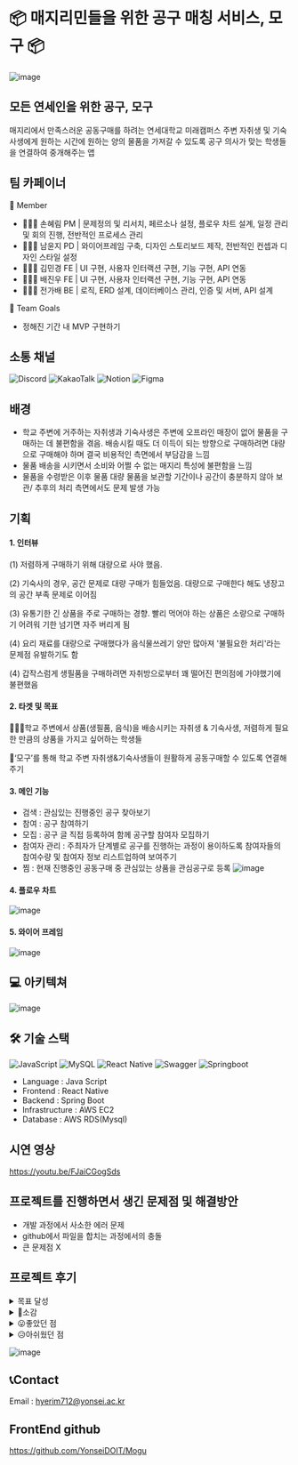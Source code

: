 # 📦 매지리민들을 위한 공구 매칭 서비스, 모구 📦
![image](https://github.com/user-attachments/assets/a3b02fe5-a663-4bfd-9b0a-afbb43cc66df)



## 모든 연세인을 위한 공구, 모구
매지리에서 만족스러운 공동구매를 하려는 연세대학교 미래캠퍼스 주변 자취생 및 기숙사생에게 원하는 시간에 원하는 양의 물품을 가져갈 수 있도록 공구 의사가 맞는 학생들을 연결하여 중개해주는 앱

## 팀 카페이너
💫 Member
- 🙋🏻‍♀️ 손혜림 PM | 문제정의 및 리서치, 페르소나 설정, 플로우 차트 설계, 일정 관리 및 회의 진행, 전반적인 프로세스 관리
- 🙋🏻‍♀️ 남윤지 PD | 와이어프레임 구축, 디자인 스토리보드 제작, 전반적인 컨셉과 디자인 스타일 설정
- 🙋🏻‍♀️ 김민경 FE | UI 구현, 사용자 인터랙션 구현, 기능 구현, API 연동
- 🙋🏻‍♂️ 배진우 FE | UI 구현, 사용자 인터랙션 구현, 기능 구현, API 연동
- 🙋🏻‍♀️ 전가배 BE | 로직, ERD 설계, 데이터베이스 관리, 인증 및 서버, API 설계

💫 Team Goals
- 정해진 기간 내 MVP 구현하기

## 소통 채널
![Discord](https://img.shields.io/badge/Discord-%235865F2.svg?style=for-the-badge&logo=discord&logoColor=white)
![KakaoTalk](https://img.shields.io/badge/kakaotalk-ffcd00.svg?style=for-the-badge&logo=kakaotalk&logoColor=000000)
![Notion](https://img.shields.io/badge/Notion-%23000000.svg?style=for-the-badge&logo=notion&logoColor=white)
![Figma](https://img.shields.io/badge/figma-%23F24E1E.svg?style=for-the-badge&logo=figma&logoColor=white)

## 배경
- 학교 주변에 거주하는 자취생과 기숙사생은 주변에 오프라인 매장이 없어 물품을 구매하는 데 불편함을 겪음. 배송시킬 때도 더 이득이 되는 방향으로 구매하려면 대량으로 구매해야 하며 결국 비용적인 측면에서 부담감을 느낌
- 물품 배송을 시키면서 소비와 어쩔 수 없는 매지리 특성에 불편함을 느낌
- 물품을 수령받은 이후 물품 대량 물품을 보관할 기간이나 공간이 충분하지 않아 보관/ 추후의 처리 측면에서도 문제 발생 가능

## 기획
#### 1. 인터뷰
  
  (1) 저렴하게 구매하기 위해 대량으로 사야 했음.

  (2) 기숙사의 경우, 공간 문제로 대량 구매가 힘들었음. 대량으로 구매한다 해도 냉장고의 공간 부족 문제로 이어짐 

  (3) 유통기한 긴 상품을 주로 구매하는 경향. 빨리 먹어야 하는 상품은 소량으로 구매하기 어려워 기한 넘기면 자주 버리게 됨

  (4) 요리 재료를 대량으로 구매했다가 음식물쓰레기 양만 많아져 '불필요한 처리'라는 문제점 유발하기도 함

  (4) 갑작스럼게 생필품을 구매하려면 자취방으로부터 꽤 떨어진 편의점에 가야했기에 불편했음
#### 2. 타겟 및 목표
  🧑‍🤝‍🧑학교 주변에서 상품(생필품, 음식)을 배송시키는 자취생 & 기숙사생, 저렴하게 필요한 만큼의 상품을 가지고 싶어하는 학생들
  
  📍‘모구’를 통해 학교 주변 자취생&기숙사생들이 원활하게 공동구매할 수 있도록 연결해주기

#### 3. 메인 기능
  - 검색 : 관심있는 진행중인 공구 찾아보기
  - 참여 : 공구 참여하기
  - 모집 : 공구 글 직접 등록하여 함께 공구할 참여자 모집하기
  - 참여자 관리 : 주최자가 단계별로 공구를 진행하는 과정이 용이하도록 참여자들의 참여수량 및 참여자 정보 리스트업하여 보여주기
  - 찜 : 현재 진행중인 공동구매 중 관심있는 상품을 관심공구로 등록
![image](https://github.com/user-attachments/assets/a540e2d0-b426-44a4-8eac-1853fc4b5b3f)

#### 4. 플로우 차트
![image](https://github.com/user-attachments/assets/b9c4b410-f947-4731-805b-262310533d74)

#### 5. 와이어 프레임
![image](https://github.com/user-attachments/assets/01fd857c-2bed-4174-b7e8-d384f1fd2966)

## 💻 아키텍쳐
![image](https://github.com/user-attachments/assets/e465a234-cd6b-4c73-9d11-3704384a4a73)

## 🛠 기술 스택
![JavaScript](https://img.shields.io/badge/javascript-%23323330.svg?style=for-the-badge&logo=javascript&logoColor=%23F7DF1E)
![MySQL](https://img.shields.io/badge/mysql-4479A1.svg?style=for-the-badge&logo=mysql&logoColor=white)
![React Native](https://img.shields.io/badge/react_native-%2320232a.svg?style=for-the-badge&logo=react&logoColor=%2361DAFB)
![Swagger](https://img.shields.io/badge/-Swagger-%23Clojure?style=for-the-badge&logo=swagger&logoColor=white)
![Springboot](https://img.shields.io/badge/Spring-6DB33F?style=for-the-badge&logo=spring&logoColor=white)

- Language : Java Script
- Frontend : React Native
- Backend : Spring Boot
- Infrastructure : AWS EC2
- Database : AWS RDS(Mysql)

## 시연 영상
https://youtu.be/FJaiCGogSds
## 프로젝트를 진행하면서 생긴 문제점 및 해결방안
- 개발 과정에서 사소한 에러 문제
- github에서 파일을 합치는 과정에서의 충돌
- 큰 문제점 X

## 프로젝트 후기
<details>
<summary>
  목표 달성
</summary>
   
  - 프론트와 백엔드 각각 개발은 완료했으나, 아직 백엔드 연결 중
   
  - 8월 말에 마무리지을 계획
</details>

<details>
<summary>
  💭소감
</summary>

  - 가배 : 개발동아리 들어와서 처음으로 만들게 된 프로젝트였습니다. 기획도 좋았고, PM이랑 디자인이 있어서 프로젝트다운 프로젝트였던 것 같습니다.
  - 민경 : PM, PD가 있는 개발 프로젝트는 처음이어서, 가장 알차게 진행한 프로젝트였습니다.
  - 진우 : 기존에 잘 알지못했던 어플리케이션 개발의 프로세스와 역할 분담을 보다 자세히 알 수 있었던 계기가 되었고, 팀원간의 원활한 소통과 서로간의 배려로 매끄럽게 진행되었던 팀 프로젝트였습니다.
  - 윤지 : 한 학기 동안 즐거웠다~!
  - 혜림 : 첫 개발 동아리에서 첫 PM 역할을 맡아본 경험이라 더 뜻깊었고, 능력있는 디자이너와 개발자와 함께여서 힘이 났던 한 학기였습니다♥
</details>

<details>
<summary>
  😛좋았던 점
</summary>
  
  - 가배 : 좋은 사람들이랑 같이 개발을 할 수 있어서 좋았습니다. 스트레스 없이 재밌게 개발했습니다.
  - 민경 : 좋은 기획과 디자인으로 개발을 재밌게 할 수 있었고, 무엇보다 팀원 모두가 열심히 해줘서 좋았습니다.
  - 진우 : 팀원간의 케미가 잘 맞아서 회의를 하는 시간이 즐거웠고, 무엇보다 팀원 모두 프로젝트에 열심히 참여하고 모르는 부분도 서로 친절히 알려주며 함께 성장할 수 있었던 시간이었습니다.
  - 윤지 : 특정 기능에 따른 화면구조에만 집중해볼 수 있는 기회가 되어 좋았습니다.
  - 혜림 : 기획/디자인/개발 프로젝트의 흐름을 알 수 있었고, 서로 다른 사람들과 소통하며 현재 저의 부족한 점과 나아가야 할 방향을 알게 되어 좋았습니다.
</details>

<details>
<summary>
  😥아쉬웠던 점
</summary>
  
  - 가배 : 생각보다 앱 완성이 지연돼서 성과발표회 때 미완성을 하게 된 점이 아쉽습니다.
  - 민경 : 페이지의 경우의 수가 많아서 기한 내에 마무리하지 못한 점이 아쉬웠습니다. 발표 이후에도 계속해서 개발을 이어나갈 계획입니다.
  - 진우 : 공동구매 서비스의 특성상 다뤄야하는 경우의 수와 페이지가 많고, 앱개발에 익숙하지 않았던 터라 기한 내에 마무리 하지 못한 점이 아쉬웠습니다. 8월까지 개발을 완료할 계획입니다.
  - 윤지 : 시간적으로 브랜딩보다 기능적 화면 구성이 우선시되어 디자인스타일 수정이 어려웠습니다.
  - 혜림 : 정의한 기능이 예상보다 많다 보니, 시간이 지체되었고 후반부의 일정 관리가 잘 되지 못했다고 생각하여 이 점이 아쉬웠습니다. 이런 프로젝트에서 예상치 못한 여러 유형의 상황을 마주했을 때의 대처를 어떻게 해야할지 고민해볼 필요성을 느꼈습니다. 또한, 초반 리서치나 분석에 크게 시간 투자를 하지 못하여 조금 아쉬운 마음이 듭니다.

## 프로젝트 성공과 실패 혹은 아쉬운 부분 / 개선사항
</details>

![image](https://github.com/user-attachments/assets/6fa3b087-8946-4078-bc7b-ff96dc35fbaf)

## 📞Contact
Email : hyerim712@yonsei.ac.kr

## FrontEnd github
https://github.com/YonseiDOIT/Mogu
  

